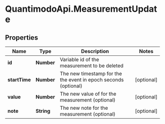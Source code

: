 # QuantimodoApi.MeasurementUpdate

## Properties
Name | Type | Description | Notes
------------ | ------------- | ------------- | -------------
**id** | **Number** | Variable id of the measurement to be deleted | 
**startTime** | **Number** | The new timestamp for the the event in epoch seconds (optional) | [optional] 
**value** | **Number** | The new value of for the measurement (optional) | [optional] 
**note** | **String** | The new note for the measurement (optional) | [optional] 


